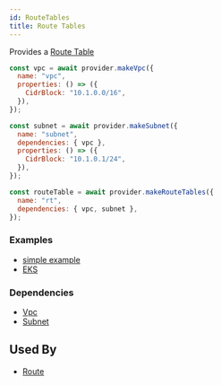 ```yaml
---
id: RouteTables
title: Route Tables
---
```


Provides a [Route Table](https://docs.aws.amazon.com/vpc/latest/userguide/VPC_Route_Tables.html)

```js
const vpc = await provider.makeVpc({
  name: "vpc",
  properties: () => ({
    CidrBlock: "10.1.0.0/16",
  }),
});

const subnet = await provider.makeSubnet({
  name: "subnet",
  dependencies: { vpc },
  properties: () => ({
    CidrBlock: "10.1.0.1/24",
  }),
});

const routeTable = await provider.makeRouteTables({
  name: "rt",
  dependencies: { vpc, subnet },
});
```

### Examples

- [simple example](https://github.com/grucloud/grucloud/blob/main/examples/aws/ec2-vpc/iac.js)
- [EKS](https://github.com/grucloud/grucloud/blob/main/examples/aws/eks/iac.js)

### Dependencies

- [Vpc](./Vpc)
- [Subnet](./Subnet)

## Used By

- [Route](./Route)
